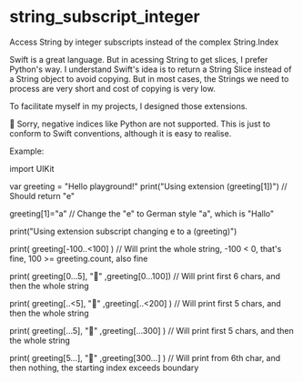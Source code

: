 # string_subscript_integer
Access String by integer subscripts instead of the complex String.Index

Swift is a great language. But in acessing String to get slices, I prefer Python's way. I understand Swift's idea is to return a String Slice instead of a String object to avoid copying. But in most cases, the Strings we need to process are very short and cost of copying is very low.

To facilitate myself in my projects, I designed those extensions.

🔴 Sorry, negative indices like Python are not supported. This is just to conform to Swift conventions, although it is easy to realise.

Example:

import UIKit

var greeting = "Hello playground!"
print("Using extension \(greeting[1])")   // Should return "e"

greeting[1]="a"                           // Change the "e" to German style "a", which is "Hallo"

print("Using extension subscript changing e to a \(greeting)")

print( greeting[-100..<100] )                    // Will print the whole string, -100 < 0, that's fine, 100 >= greeting.count, also fine 

print( greeting[0...5], "💚" ,greeting[0...100]) // Will print first 6 chars, and then the whole string

print( greeting[..<5], "💚" ,greeting[..<200] )  // Will print first 5 chars, and then the whole string

print( greeting[...5], "💚" ,greeting[...300] )  // Will print first 5 chars, and then the whole string

print( greeting[5...], "💚" ,greeting[300...] )  // Will print from 6th char, and then nothing, the starting index exceeds boundary 
